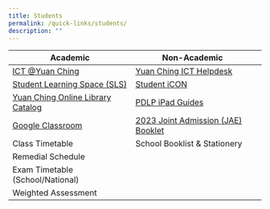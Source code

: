 ```yaml
---
title: Students
permalink: /quick-links/students/
description: ""
---
```








| Academic | Non-Academic | |
| -------- | -------- | -------- |
|[ICT @Yuan Ching](https://go.gov.sg/ycss-ict)     | [Yuan Ching ICT Helpdesk](https://go.gov.sg/yuanching-ict-helpdesk) | |  |
|[Student Learning Space (SLS)](https://vle.learning.moe.edu.sg/login)    | [Student iCON](https://workspace.google.com/dashboard) | |  |
|[Yuan Ching Online Library Catalog](https://schoolibrary.moe.edu.sg/yuanchingsec)    |[PDLP iPad Guides](https://go.gov.sg/ycs-pdlp-ipadguide) | |  |
| [Google Classroom](https://classroom.google.com/)    |[2023 Joint Admission (JAE) Booklet](/files/2023%20JAE%20Booklet_compressed2.pdf) | |  |
| Class Timetable    | School Booklist & Stationery | | |
| Remedial Schedule    |  | | |
| Exam Timetable (School/National)    | | | |
| Weighted Assessment    | | | |
